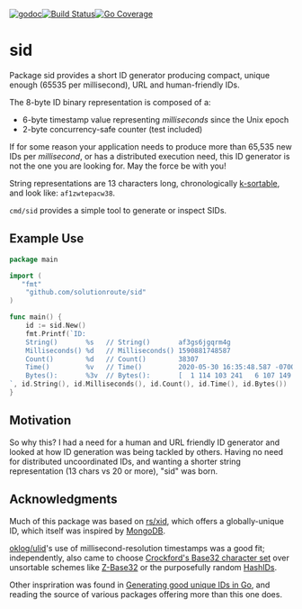[![godoc](http://img.shields.io/badge/godev-reference-blue.svg?style=flat)](https://pkg.go.dev/github.com/solutionroute/sid?tab=doc)[![Build Status](https://travis-ci.org/solutionroute/sid.svg?branch=master)](https://travis-ci.org/solutionroute/sid)[![Go Coverage](https://img.shields.io/badge/coverage-98.3%25-brightgreen.svg?style=flat)](http://gocover.io/github.com/solutionroute/sid)

# sid

Package sid provides a short ID generator producing compact, unique
enough (65535 per millisecond), URL and human-friendly IDs.

The 8-byte ID binary representation is composed of a:

- 6-byte timestamp value representing _milliseconds_ since the Unix epoch
- 2-byte concurrency-safe counter (test included)

If for some reason your application needs to produce more than 65,535 new IDs
per _millisecond_, or has a distributed execution need, this ID generator is
not the one you are looking for. May the force be with you!

String representations are 13 characters long, chronologically 
[k-sortable](https://en.wikipedia.org/wiki/Partial_sorting), and look like: `af1zwtepacw38`.

`cmd/sid` provides a simple tool to generate or inspect SIDs.

## Example Use

```go
package main

import (
   "fmt"
    "github.com/solutionroute/sid"
)

func main() {
    id := sid.New()
    fmt.Printf(`ID:
    String()       %s   // String()       af3gs6jgqrm4g
    Milliseconds() %d   // Milliseconds() 1590881748587
    Count()        %d   // Count()        38307
    Time()         %v   // Time()         2020-05-30 16:35:48.587 -0700 PDT
    Bytes():       %3v  // Bytes():       [  1 114 103 241   6 107 149 163]
`, id.String(), id.Milliseconds(), id.Count(), id.Time(), id.Bytes())
}
```

## Motivation

So why this? I had a need for a human and URL friendly ID generator and looked
at how ID generation was being tackled by others. Having no need for
distributed uncoordinated IDs, and wanting a shorter string representation (13
chars vs 20 or more), "sid" was born.

## Acknowledgments

Much of this package was based on [rs/xid](https://github.com/rs/xid), which
offers a globally-unique ID, which itself was inspired by
[MongoDB](https://docs.mongodb.com/manual/reference/method/ObjectId/).

[oklog/ulid](https://github.com/oklog/ulid)'s use of millisecond-resolution
timestamps was a good fit; independently, also came to choose [Crockford's
Base32 character set](https://en.wikipedia.org/wiki/Base32#Crockford's_Base32)
over unsortable schemes like [Z-Base32](https://en.wikipedia.org/wiki/Base32#z-base-32) or
the purposefully random [HashIDs](https://github.com/speps/go-hashids).

Other inspriration was found in [Generating good unique IDs in
Go](https://blog.kowalczyk.info/article/JyRZ/generating-good-unique-ids-in-go.html),
and reading the source of various packages offering more than this one does.
